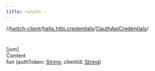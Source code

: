 ```yaml
---
title: <init> -
---
```

//[twitch-client](../../index.md)/[helix.http.credentials](../index.md)/[OauthApiCredentials](index.md)/[<init>](-init-.md)



# <init>  
[jvm]  
Content  
fun [<init>](-init-.md)(authToken: [String](https://kotlinlang.org/api/latest/jvm/stdlib/kotlin/-string/index.html), clientId: [String](https://kotlinlang.org/api/latest/jvm/stdlib/kotlin/-string/index.html))  



